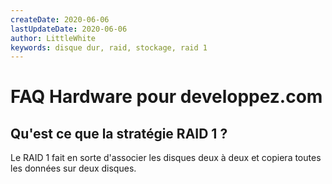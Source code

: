 ```yaml
---
createDate: 2020-06-06
lastUpdateDate: 2020-06-06
author: LittleWhite
keywords: disque dur, raid, stockage, raid 1
---
```


# FAQ Hardware pour developpez.com

## Qu'est ce que la stratégie RAID 1 ?

Le RAID 1 fait en sorte d'associer les disques deux à deux et copiera toutes les données sur deux disques.